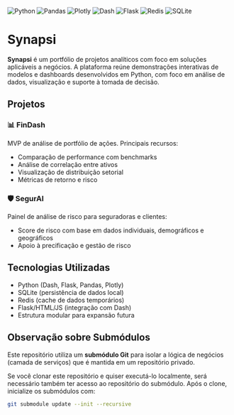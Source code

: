 ![Python](https://img.shields.io/badge/-Python-05122A?style=flat&logo=python)
![Pandas](https://img.shields.io/badge/-Pandas-05122A?style=flat&logo=pandas)
![Plotly](https://img.shields.io/badge/-Plotly-05122A?style=flat&logo=plotly)
![Dash](https://img.shields.io/badge/-Dash-05122A?style=flat&logo=plotly)
![Flask](https://img.shields.io/badge/-Flask-05122A?style=flat&logo=flask)
![Redis](https://img.shields.io/badge/-Redis-05122A?style=flat&logo=redis)
![SQLite](https://img.shields.io/badge/-SQLite-05122A?style=flat&logo=sqlite)

# Synapsi

**Synapsi** é um portfólio de projetos analíticos com foco em soluções aplicáveis a negócios. A plataforma reúne demonstrações interativas de modelos e dashboards desenvolvidos em Python, com foco em análise de dados, visualização e suporte à tomada de decisão.

## Projetos

### 📊 FinDash
MVP de análise de portfólio de ações. Principais recursos:
- Comparação de performance com benchmarks
- Análise de correlação entre ativos
- Visualização de distribuição setorial
- Métricas de retorno e risco

### 🛡️ SegurAI
Painel de análise de risco para seguradoras e clientes:
- Score de risco com base em dados individuais, demográficos e geográficos
- Apoio à precificação e gestão de risco

## Tecnologias Utilizadas
- Python (Dash, Flask, Pandas, Plotly)
- SQLite (persistência de dados local)
- Redis (cache de dados temporários)
- Flask/HTML/JS (integração com Dash)
- Estrutura modular para expansão futura

## Observação sobre Submódulos

Este repositório utiliza um **submódulo Git** para isolar a lógica de negócios (camada de serviços) que é mantida em um repositório privado.

Se você clonar este repositório e quiser executá-lo localmente, será necessário também ter acesso ao repositório do submódulo. Após o clone, inicialize os submódulos com:

```bash
git submodule update --init --recursive
